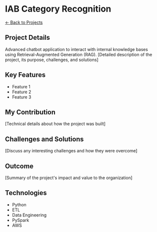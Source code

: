 # IAB Category Recognition
[← Back to Projects](/projects)

## Project Details
Advanced chatbot application to interact with internal knowledge bases using Retrieval-Augmented Generation (RAG).
[Detailed description of the project, its purpose, challenges, and solutions]

## Key Features
- Feature 1
- Feature 2
- Feature 3

## My Contribution
[Technical details about how the project was built]

## Challenges and Solutions
[Discuss any interesting challenges and how they were overcome]

## Outcome
[Summary of the project's impact and value to the organization]

## Technologies
- Python
- ETL
- Data Engineering
- PySpark
- AWS